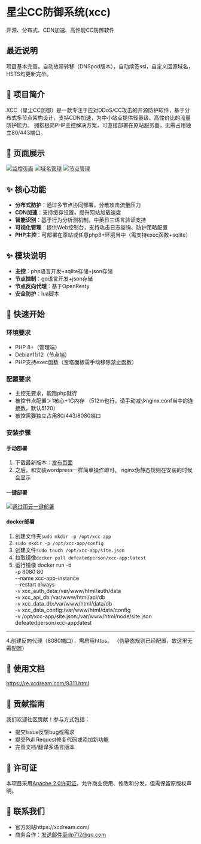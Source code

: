 # 星尘CC防御系统(xcc)
开源、分布式、CDN加速、高性能CC防御软件

## 最近说明
项目基本完善。自动故障转移（DNSpod版本），自动续签ssl，自定义回源域名，HSTS均更新完毕。

## 🌟 项目简介
XCC（星尘CC防御）是一款专注于应对DDoS/CC攻击的开源防护软件，基于分布式多节点架构设计，支持CDN加速，为中小站点提供轻量级、高性价比的流量防护能力。
拥抱极简PHP主控解决方案，可直接部署在原站服务器，无需占用独立80/443端口。

## 🌟 页面展示
[![监控页面](https://raw.githubusercontent.com/defeatedperson/xcc/refs/heads/main/img/1.jpeg "监控页面")](https://raw.githubusercontent.com/defeatedperson/xcc/refs/heads/main/img/1.jpeg "监控页面")
[![域名管理](https://raw.githubusercontent.com/defeatedperson/xcc/refs/heads/main/img/2.jpg "域名管理")](https://raw.githubusercontent.com/defeatedperson/xcc/refs/heads/main/img/2.jpg "域名管理")
[![节点管理](https://raw.githubusercontent.com/defeatedperson/xcc/refs/heads/main/img/3.jpg "节点管理")](https://raw.githubusercontent.com/defeatedperson/xcc/refs/heads/main/img/3.jpg "节点管理")
## ✨ 核心功能
- **分布式防护**：通过多节点协同部署，分散攻击流量压力
- **CDN加速**：支持缓存设置，提升网站加载速度
- **智能识别**：基于行为分析测机制，中英日三语言验证支持
- **可视化管理**：提供Web控制台，支持攻击日志查询、防护策略配置
- **PHP主控**：可部署在原站或任意php8+环境当中（需支持exec函数+sqlite）

## ✨ 模块说明
- **主控**：php语言开发+sqlite存储+json存储
- **节点控制**：go语言开发+json存储
- **节点反向代理**：基于OpenResty
- **安全防护**：lua脚本

## 🚀 快速开始
### 环境要求
- PHP 8+（管理端）
- Debian11/12（节点端）
- PHP支持exec函数（宝塔面板需手动移除禁止函数）

### 配置要求
- 主控无要求，能跑php就行
- 被控节点配置＞1核心+1G内存
（512m也行，请手动减少nginx.conf当中的连接数，默认5120）
- 被控需要独立占用80/443/8080端口

### 安装步骤
#### 手动部署
1. 下载最新版本：[发布页面](https://github.com/defeatedperson/xcc/releases "发布页面")
2. 之后，和安装wordpress一样简单操作即可。
nginx伪静态规则在安装的时候会显示

#### 一键部署
[![通过雨云一键部署](https://rainyun-apps.cn-nb1.rains3.com/materials/deploy-on-rainyun-cn.svg)](https://app.rainyun.com/apps/rca/store/6596/dp712_)

#### docker部署
1. 创建文件夹`sudo mkdir -p /opt/xcc-app`
2. `sudo mkdir -p /opt/xcc-app/config`
3. 创建文件`sudo touch /opt/xcc-app/site.json`
4. 拉取镜像`docker pull defeatedperson/xcc-app:latest`
5. 运行镜像
    docker run -d \
      -p 8080:80 \
      --name xcc-app-instance \
      --restart always \
      -v xcc_auth_data:/var/www/html/auth/data \
      -v xcc_api_db:/var/www/html/api/db \
      -v xcc_data_db:/var/www/html/data/db \
      -v xcc_data_config:/var/www/html/data/config \
      -v /opt/xcc-app/site.json:/var/www/html/node/site.json \
      defeatedperson/xcc-app:latest

------------


4.创建反向代理（8080端口），需启用https。
（伪静态规则已经配置，故这里无需配置）


## 📖 使用文档

https://re.xcdream.com/9311.html

## 🤝 贡献指南
我们欢迎社区贡献！参与方式包括：
- 提交Issue反馈bug或需求
- 提交Pull Request修复代码或添加新功能
- 完善文档/翻译多语言版本

## 📜 许可证
本项目采用[Apache 2.0许可证](https://github.com/defeatedperson/xcc/blob/v0.0.2/LICENSE)，允许商业使用、修改和分发，但需保留原版权声明。

## 💬 联系我们
- 官方网站https://xcdream.com/
- 商务合作：发送邮件至dp712@qq.com
